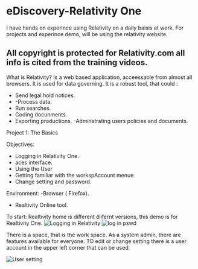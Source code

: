 # eDiscovery-Relativity One

I have hands on experince using Relativity on a daily baisis at work.
For projects and experince demo, will be using the relativity website.

## All copyright is protected for Relativity.com all info is cited from the training videos.

What is Relativity?
Is a web based application, acceessable from almost all browsers. It is used for data governing.
It is a robust tool, that could :
- Send legal hold notices.
- -Process data.
- Run searches.
- Coding docunments.
- Exporting productions.
-Adminstrating users policies and documents. 

Project 1: The Basics

Objectives: 
- Logging in Relativity One.
- aces interface.
- Using the User 
- Getting familiar with the workspAccount menue
- Change setting and password.

Environment: 
-Browser ( Firefox).
- Realtivity Online tool.
 
To start: 
Realtivity home is different  diifernt versions, this demo is for Realtivity One. 
![Logging in Relativity](https://github.com/TheRashaSharif/eDiscovery-Relativity/assets/98124961/eac71400-5962-47ab-a5ca-4cfd34c8db9e)
![log in pswd](https://github.com/TheRashaSharif/eDiscovery-Relativity/assets/98124961/2d4b6533-de0d-468e-af74-315994b0d5fe)



There is a space, that is the work space. As a system admin, there are features available for everyone. 
TO edit or change setting there is a user account in the upper left corner that can be used.

![User setting](https://github.com/TheRashaSharif/eDiscovery-Relativity/assets/98124961/44d13aee-7fe5-4b7f-8d79-9301f82c3678)
